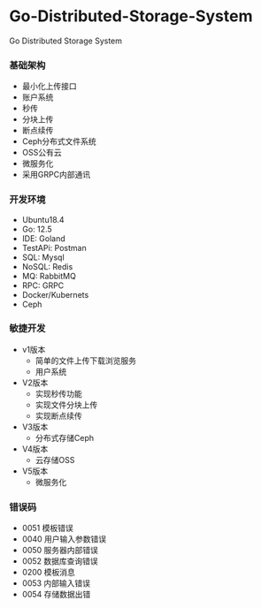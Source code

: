 # Go-Distributed-Storage-System
Go Distributed Storage System

### 基础架构
- 最小化上传接口
- 账户系统
- 秒传
- 分块上传
- 断点续传
- Ceph分布式文件系统
- OSS公有云
- 微服务化
- 采用GRPC内部通讯

### 开发环境
- Ubuntu18.4
- Go: 12.5
- IDE: Goland
- TestAPi: Postman
- SQL: Mysql
- NoSQL: Redis
- MQ: RabbitMQ
- RPC: GRPC
- Docker/Kubernets
- Ceph

### 敏捷开发
- v1版本
    - 简单的文件上传下载浏览服务
    - 用户系统
- V2版本
    - 实现秒传功能
    - 实现文件分块上传
    - 实现断点续传
- V3版本
    - 分布式存储Ceph
- V4版本
    - 云存储OSS
- V5版本
    - 微服务化
### 错误码
- 0051 模板错误
- 0040 用户输入参数错误
- 0050 服务器内部错误
- 0052 数据库查询错误
- 0200 模板消息
- 0053 内部输入错误
- 0054 存储数据出错